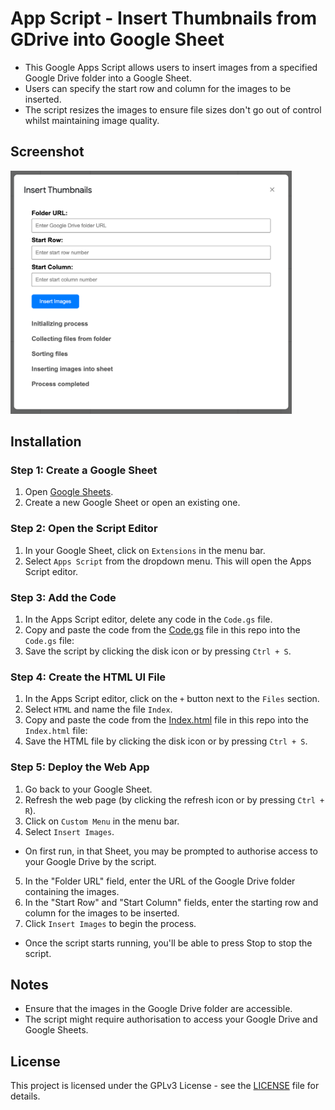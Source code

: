 # App Script - Insert Thumbnails from GDrive into Google Sheet

- This Google Apps Script allows users to insert images from a specified Google Drive folder into a Google Sheet.
- Users can specify the start row and column for the images to be inserted.
- The script resizes the images to ensure file sizes don't go out of control whilst maintaining image quality.

## Screenshot

<img src="image.png" width="450" />

## Installation

### Step 1: Create a Google Sheet

1. Open [Google Sheets](https://sheets.google.com).
2. Create a new Google Sheet or open an existing one.

### Step 2: Open the Script Editor

1. In your Google Sheet, click on `Extensions` in the menu bar.
2. Select `Apps Script` from the dropdown menu. This will open the Apps Script editor.

### Step 3: Add the Code

1. In the Apps Script editor, delete any code in the `Code.gs` file.
2. Copy and paste the code from the [Code.gs](Code.gs) file in this repo into the `Code.gs` file:
3. Save the script by clicking the disk icon or by pressing `Ctrl + S`.

### Step 4: Create the HTML UI File

1. In the Apps Script editor, click on the `+` button next to the `Files` section.
2. Select `HTML` and name the file `Index`.
3. Copy and paste the code from the [Index.html](Index.html) file in this repo into the `Index.html` file:
4. Save the HTML file by clicking the disk icon or by pressing `Ctrl + S`.

### Step 5: Deploy the Web App

1. Go back to your Google Sheet.
2. Refresh the web page (by clicking the refresh icon or by pressing `Ctrl + R`).
3. Click on `Custom Menu` in the menu bar.
4. Select `Insert Images`.
 - On first run, in that Sheet, you may be prompted to authorise access to your Google Drive by the script.
5. In the "Folder URL" field, enter the URL of the Google Drive folder containing the images.
6. In the "Start Row" and "Start Column" fields, enter the starting row and column for the images to be inserted.
7. Click `Insert Images` to begin the process.
- Once the script starts running, you'll be able to press Stop to stop the script.

## Notes

- Ensure that the images in the Google Drive folder are accessible.
- The script might require authorisation to access your Google Drive and Google Sheets.

## License

This project is licensed under the GPLv3 License - see the [LICENSE](LICENSE) file for details.